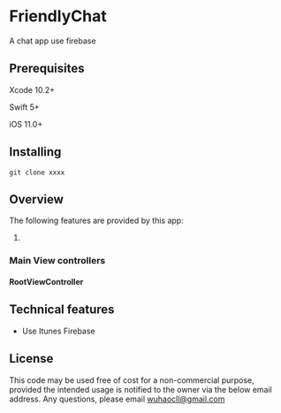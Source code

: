 # FriendlyChat
A chat app use firebase
## Prerequisites
Xcode 10.2+

Swift 5+

iOS 11.0+
## Installing
`git clone xxxx`
## Overview
The following features are provided by this app:

 1. 
### Main View controllers
#### RootViewController
## Technical features
- Use Itunes Firebase
## License
This code may be used free of cost for a non-commercial purpose, provided the intended usage is notified to the owner via the below email address.
Any questions, please email wuhaocll@gmail.com
